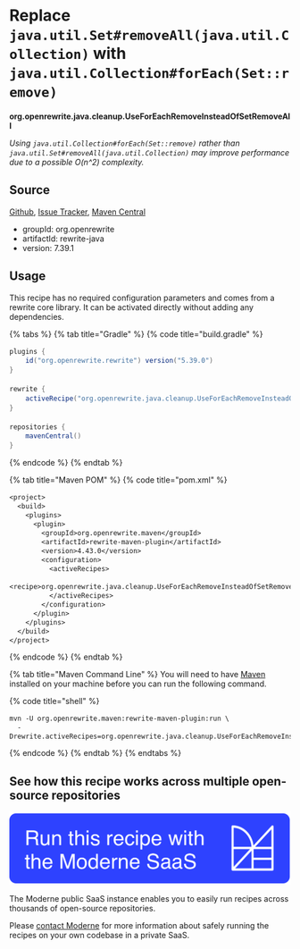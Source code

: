 # Replace `java.util.Set#removeAll(java.util.Collection)` with `java.util.Collection#forEach(Set::remove)`

**org.openrewrite.java.cleanup.UseForEachRemoveInsteadOfSetRemoveAll**

_Using `java.util.Collection#forEach(Set::remove)` rather than `java.util.Set#removeAll(java.util.Collection)` may improve performance due to a possible O(n^2) complexity._

## Source

[Github](https://github.com/openrewrite/rewrite/blob/main/rewrite-java/src/main/java/org/openrewrite/java/cleanup/UseForEachRemoveInsteadOfSetRemoveAll.java), [Issue Tracker](https://github.com/openrewrite/rewrite/issues), [Maven Central](https://central.sonatype.com/artifact/org.openrewrite/rewrite-java/7.39.1/jar)

* groupId: org.openrewrite
* artifactId: rewrite-java
* version: 7.39.1


## Usage

This recipe has no required configuration parameters and comes from a rewrite core library. It can be activated directly without adding any dependencies.

{% tabs %}
{% tab title="Gradle" %}
{% code title="build.gradle" %}
```groovy
plugins {
    id("org.openrewrite.rewrite") version("5.39.0")
}

rewrite {
    activeRecipe("org.openrewrite.java.cleanup.UseForEachRemoveInsteadOfSetRemoveAll")
}

repositories {
    mavenCentral()
}

```
{% endcode %}
{% endtab %}

{% tab title="Maven POM" %}
{% code title="pom.xml" %}
```markup
<project>
  <build>
    <plugins>
      <plugin>
        <groupId>org.openrewrite.maven</groupId>
        <artifactId>rewrite-maven-plugin</artifactId>
        <version>4.43.0</version>
        <configuration>
          <activeRecipes>
            <recipe>org.openrewrite.java.cleanup.UseForEachRemoveInsteadOfSetRemoveAll</recipe>
          </activeRecipes>
        </configuration>
      </plugin>
    </plugins>
  </build>
</project>
```
{% endcode %}
{% endtab %}

{% tab title="Maven Command Line" %}
You will need to have [Maven](https://maven.apache.org/download.cgi) installed on your machine before you can run the following command.

{% code title="shell" %}
```shell
mvn -U org.openrewrite.maven:rewrite-maven-plugin:run \
  -Drewrite.activeRecipes=org.openrewrite.java.cleanup.UseForEachRemoveInsteadOfSetRemoveAll
```
{% endcode %}
{% endtab %}
{% endtabs %}


## See how this recipe works across multiple open-source repositories

[![Moderne Link Image](/.gitbook/assets/ModerneRecipeButton.png)](https://public.moderne.io/recipes/org.openrewrite.java.cleanup.UseForEachRemoveInsteadOfSetRemoveAll)

The Moderne public SaaS instance enables you to easily run recipes across thousands of open-source repositories.

Please [contact Moderne](https://moderne.io/product) for more information about safely running the recipes on your own codebase in a private SaaS.
